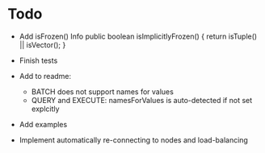 Todo
=====


* Add isFrozen() Info
        public boolean isImplicitlyFrozen()
        {
            return isTuple() || isVector();
        }

* Finish tests

* Add to readme: 
  * BATCH does not support names for values
  * QUERY and EXECUTE: namesForValues is auto-detected if not set explcitly
  
* Add examples

* Implement automatically re-connecting to nodes and load-balancing
